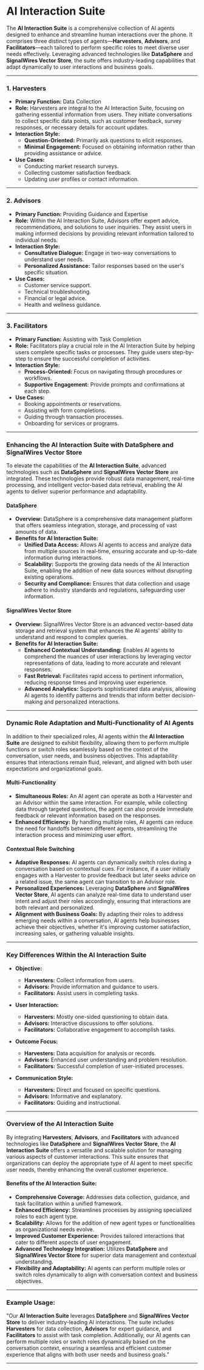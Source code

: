 # **AI Interaction Suite**

The **AI Interaction Suite** is a comprehensive collection of AI agents designed to enhance and streamline human interactions over the phone. It comprises three distinct types of agents—**Harvesters**, **Advisors**, and **Facilitators**—each tailored to perform specific roles to meet diverse user needs effectively. Leveraging advanced technologies like **DataSphere** and **SignalWires Vector Store**, the suite offers industry-leading capabilities that adapt dynamically to user interactions and business goals.

---

### **1. Harvesters**

- **Primary Function:** Data Collection
- **Role:** Harvesters are integral to the AI Interaction Suite, focusing on gathering essential information from users. They initiate conversations to collect specific data points, such as customer feedback, survey responses, or necessary details for account updates.
- **Interaction Style:** 
  - **Question-Oriented:** Primarily ask questions to elicit responses.
  - **Minimal Engagement:** Focused on obtaining information rather than providing assistance or advice.
- **Use Cases:**
  - Conducting market research surveys.
  - Collecting customer satisfaction feedback.
  - Updating user profiles or contact information.

---

### **2. Advisors**

- **Primary Function:** Providing Guidance and Expertise
- **Role:** Within the AI Interaction Suite, Advisors offer expert advice, recommendations, and solutions to user inquiries. They assist users in making informed decisions by providing relevant information tailored to individual needs.
- **Interaction Style:**
  - **Consultative Dialogue:** Engage in two-way conversations to understand user needs.
  - **Personalized Assistance:** Tailor responses based on the user's specific situation.
- **Use Cases:**
  - Customer service support.
  - Technical troubleshooting.
  - Financial or legal advice.
  - Health and wellness guidance.

---

### **3. Facilitators**

- **Primary Function:** Assisting with Task Completion
- **Role:** Facilitators play a crucial role in the AI Interaction Suite by helping users complete specific tasks or processes. They guide users step-by-step to ensure the successful completion of activities.
- **Interaction Style:**
  - **Process-Oriented:** Focus on navigating through procedures or workflows.
  - **Supportive Engagement:** Provide prompts and confirmations at each step.
- **Use Cases:**
  - Booking appointments or reservations.
  - Assisting with form completions.
  - Guiding through transaction processes.
  - Onboarding for services or programs.

---

### **Enhancing the AI Interaction Suite with DataSphere and SignalWires Vector Store**

To elevate the capabilities of the **AI Interaction Suite**, advanced technologies such as **DataSphere** and **SignalWires Vector Store** are integrated. These technologies provide robust data management, real-time processing, and intelligent vector-based data retrieval, enabling the AI agents to deliver superior performance and adaptability.

#### **DataSphere**

- **Overview:** DataSphere is a comprehensive data management platform that offers seamless integration, storage, and processing of vast amounts of data.
- **Benefits for AI Interaction Suite:**
  - **Unified Data Access:** Allows AI agents to access and analyze data from multiple sources in real-time, ensuring accurate and up-to-date information during interactions.
  - **Scalability:** Supports the growing data needs of the AI Interaction Suite, enabling the addition of new data sources without disrupting existing operations.
  - **Security and Compliance:** Ensures that data collection and usage adhere to industry standards and regulations, safeguarding user information.

#### **SignalWires Vector Store**

- **Overview:** SignalWires Vector Store is an advanced vector-based data storage and retrieval system that enhances the AI agents' ability to understand and respond to complex queries.
- **Benefits for AI Interaction Suite:**
  - **Enhanced Contextual Understanding:** Enables AI agents to comprehend the nuances of user interactions by leveraging vector representations of data, leading to more accurate and relevant responses.
  - **Fast Retrieval:** Facilitates rapid access to pertinent information, reducing response times and improving user experience.
  - **Advanced Analytics:** Supports sophisticated data analysis, allowing AI agents to identify patterns and trends that inform better decision-making and personalized interactions.

---

### **Dynamic Role Adaptation and Multi-Functionality of AI Agents**

In addition to their specialized roles, AI agents within the **AI Interaction Suite** are designed to exhibit flexibility, allowing them to perform multiple functions or switch roles seamlessly based on the context of the conversation, user needs, and business objectives. This adaptability ensures that interactions remain fluid, relevant, and aligned with both user expectations and organizational goals.

#### **Multi-Functionality**

- **Simultaneous Roles:** An AI agent can operate as both a Harvester and an Advisor within the same interaction. For example, while collecting data through targeted questions, the agent can also provide immediate feedback or relevant information based on the responses.
- **Enhanced Efficiency:** By handling multiple roles, AI agents can reduce the need for handoffs between different agents, streamlining the interaction process and minimizing user effort.

#### **Contextual Role Switching**

- **Adaptive Responses:** AI agents can dynamically switch roles during a conversation based on contextual cues. For instance, if a user initially engages with a Harvester to provide feedback but later seeks advice on a related issue, the same agent can transition to an Advisor role.
- **Personalized Experiences:** Leveraging **DataSphere** and **SignalWires Vector Store**, AI agents can analyze real-time data to understand user intent and adjust their roles accordingly, ensuring that interactions are both relevant and personalized.
- **Alignment with Business Goals:** By adapting their roles to address emerging needs within a conversation, AI agents help businesses achieve their objectives, whether it's improving customer satisfaction, increasing sales, or gathering valuable insights.

---

### **Key Differences Within the AI Interaction Suite**

- **Objective:**
  - **Harvesters:** Collect information from users.
  - **Advisors:** Provide information and guidance to users.
  - **Facilitators:** Assist users in completing tasks.
  
- **User Interaction:**
  - **Harvesters:** Mostly one-sided questioning to obtain data.
  - **Advisors:** Interactive discussions to offer solutions.
  - **Facilitators:** Collaborative engagement to accomplish tasks.
  
- **Outcome Focus:**
  - **Harvesters:** Data acquisition for analysis or records.
  - **Advisors:** Enhanced user understanding and problem resolution.
  - **Facilitators:** Successful completion of user-initiated processes.
  
- **Communication Style:**
  - **Harvesters:** Direct and focused on specific questions.
  - **Advisors:** Informative and explanatory.
  - **Facilitators:** Guiding and instructional.

---

### **Overview of the AI Interaction Suite**

By integrating **Harvesters**, **Advisors**, and **Facilitators** with advanced technologies like **DataSphere** and **SignalWires Vector Store**, the **AI Interaction Suite** offers a versatile and scalable solution for managing various aspects of customer interactions. This suite ensures that organizations can deploy the appropriate type of AI agent to meet specific user needs, thereby enhancing the overall customer experience.

#### **Benefits of the AI Interaction Suite:**

- **Comprehensive Coverage:** Addresses data collection, guidance, and task facilitation within a unified framework.
- **Enhanced Efficiency:** Streamlines processes by assigning specialized roles to each agent type.
- **Scalability:** Allows for the addition of new agent types or functionalities as organizational needs evolve.
- **Improved Customer Experience:** Provides tailored interactions that cater to different aspects of user engagement.
- **Advanced Technology Integration:** Utilizes **DataSphere** and **SignalWires Vector Store** for superior data management and contextual understanding.
- **Flexibility and Adaptability:** AI agents can perform multiple roles or switch roles dynamically to align with conversation context and business objectives.

---

### **Example Usage:**

"Our **AI Interaction Suite** leverages **DataSphere** and **SignalWires Vector Store** to deliver industry-leading AI interactions. The suite includes **Harvesters** for data collection, **Advisors** for expert guidance, and **Facilitators** to assist with task completion. Additionally, our AI agents can perform multiple roles or switch roles dynamically based on the conversation context, ensuring a seamless and efficient customer experience that aligns with both user needs and business goals."

---
